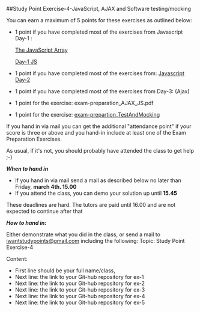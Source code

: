##Study Point Exercise-4-JavaScript, AJAX and Software testing/mocking

You can earn a maximum of 5 points for these exercises as outlined below:

* 1 point if you have completed most of the exercises from Javascript Day-1 :

     [The JavaScript Array](https://docs.google.com/document/d/1Yen8XRTEXOFuHwglEF5IyhTZXJIPnkPt2kVsATwvdsM/edit?usp=sharing)
     
     [Day-1 JS](https://docs.google.com/document/d/1OQM3BDIpTkzgXPKBjXyVYrFvLLLU28eGJIIAxG1U4dc/edit?usp=sharing)
* 1 point if you have completed most of the exercises from: [Javascript Day-2](https://docs.google.com/document/d/1sJimh38ZDpaJphQ0N98-PEyZ-MOSWphlDDTJJry9ngM/edit?usp=sharing)
*	1 point if you have completed most of the exercises from Day-3: (Ajax)
*	1 point for the exercise: exam-preparation_AJAX_JS.pdf
* 1 point for the exercise: [exam-prepartion_TestAndMocking](https://docs.google.com/document/d/1mfJqecj_5WesTO8CQCZFfLSpdE-GmW0V0PnzuzIb3h8/edit?usp=sharing)

If you hand in via mail you can get the additional "attendance point" if your score is three or above and you hand-in include at least one of the Exam Preparation Exercises. 

As usual, if it's not, you should probably have attended the class to get help ;-)

***When to hand in***
* If you hand in via mail send a mail as described below no later than Friday, **march 4th. 15.00**
* If you attend the class, you can demo your solution up until **15.45**


These deadlines are hard.  The tutors are paid until 16.00 and are not expected to continue after that

***How to hand in:***

Either demonstrate what you did in the class, or send a mail to iwantstudypoints@gmail.com  including the following:
Topic: Study Point Exercise-4

Content: 

* First line should be your full name/class,
* Next line: the link to your Git-hub repository for ex-1
* Next line: the link to your Git-hub repository for ex-2
* Next line: the link to your Git-hub repository for ex-3
* Next line: the link to your Git-hub repository for ex-4
* Next line: the link to your Git-hub repository for ex-5
